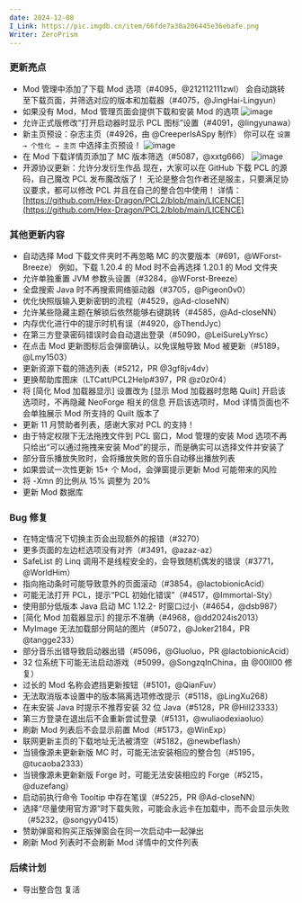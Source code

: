 ```yaml
---
date: 2024-12-08
I_Link: https://pic.imgdb.cn/item/66fde7a30a206445e36ebafe.png
Writer: ZeroPrism
---
```

### 更新亮点
- Mod 管理中添加了下载 Mod 选项（#4095，@212112111zwl）
  会自动跳转至下载页面，并筛选对应的版本和加载器（#4075，@JingHai-Lingyun）
- 如果没有 Mod，Mod 管理页面会提供下载和安装 Mod 的选项
  ![image](https://pic.imgdb.cn/item/6755a522d0e0a243d4e004dd.png)
- 允许正式版修改“打开启动器时显示 PCL 图标”设置（#4091，@lingyunawa）
- 新主页预设：杂志主页（#4926，由 @CreeperIsASpy 制作）
  你可以在 `设置 → 个性化 → 主页` 中选择主页预设！
  ![image](https://pic.imgdb.cn/item/6755a522d0e0a243d4e004dc.png)
- 在 Mod 下载详情页添加了 MC 版本筛选（#5087，@xxtg666）
  ![image](https://pic.imgdb.cn/item/6755a522d0e0a243d4e004db.png)
- 开源协议更新：允许分发衍生作品
  现在，大家可以在 GitHub 下载 PCL 的源码，自己魔改 PCL 发布魔改版了！
  无论是整合包作者还是服主，只要满足协议要求，都可以修改 PCL 并且在自己的整合包中使用！
  详情：[https://github.com/Hex-Dragon/PCL2/blob/main/LICENCE](https://github.com/Hex-Dragon/PCL2/blob/main/LICENCE)

### 其他更新内容
- 自动选择 Mod 下载文件夹时不再忽略 MC 的次要版本（#691，@WForst-Breeze）
  例如，下载 1.20.4 的 Mod 时不会再选择 1.20.1 的 Mod 文件夹
- 允许单独重置 JVM 参数头设置（#3284，@WForst-Breeze）
- 全盘搜索 Java 时不再搜索网络驱动器（#3705，@Pigeon0v0）
- 优化快照版输入更新密钥的流程（#4529，@Ad-closeNN）
- 允许某些隐藏主题在解锁后依然能够右键跳转（#4585，@Ad-closeNN）
- 内存优化进行中的提示时机有误（#4920，@ThendJyc）
- 在第三方登录密码错误时会自动退出登录（#5090，@LeiSureLyYrsc）
- 在点击 Mod 更新图标后会弹窗确认，以免误触导致 Mod 被更新（#5189，@Lmy1503）
- 更新资源下载的筛选列表（#5212，PR @3gf8jv4dv）
- 更换帮助库图床（LTCatt/PCL2Help#397，PR @z0z0r4）
- 将 [简化 Mod 加载器显示] 设置改为 [显示 Mod 加载器时忽略 Quilt]
  开启该选项时，不再隐藏 NeoForge 相关的信息
  开启该选项时，Mod 详情页面也不会单独展示 Mod 所支持的 Quilt 版本了
- 更新 11 月赞助者列表，感谢大家对 PCL 的支持！
- 由于特定权限下无法拖拽文件到 PCL 窗口，Mod 管理的安装 Mod 选项不再只给出“可以通过拖拽来安装 Mod”的提示，而是确实可以选择文件并安装了
- 部分音乐播放失败时，会将播放失败的音乐自动移出播放列表
- 如果尝试一次性更新 15+ 个 Mod，会弹窗提示更新 Mod 可能带来的风险
- 将 -Xmn 的比例从 15% 调整为 20%
- 更新 Mod 数据库

### Bug 修复
- 在特定情况下切换主页会出现额外的报错（#3270）
- 更多页面的左边栏选项没有对齐（#3491，@azaz-az）
- SafeList 的 Linq 调用不是线程安全的，会导致随机偶发的错误（#3771，@WorldHim）
- 指向拖动条时可能导致意外的页面滚动（#3854，@lactobionicAcid）
- 可能无法打开 PCL，提示“PCL 初始化错误”（#4517，@Immortal-Sty）
- 使用部分低版本 Java 启动 MC 1.12.2- 时窗口过小（#4654，@dsb987）
- [简化 Mod 加载器显示] 的提示不准确（#4968，@dd2024is2013）
- MyImage 无法加载部分网站的图片（#5072，@Joker2184，PR @tangge233）
- 部分音乐出错导致启动器出错（#5096，@Gluoluo，PR @lactobionicAcid）
- 32 位系统下可能无法启动游戏（#5099，@SongzqInChina，由 @00ll00 修复）
- 过长的 Mod 名称会遮挡更新按钮（#5101，@QianFuv）
- 无法取消版本设置中的版本隔离选项修改提示（#5118，@LingXu268）
- 在未安装 Java 时提示不推荐安装 32 位 Java（#5128，PR @Hill23333）
- 第三方登录在退出后不会重新尝试登录（#5131，@wuliaodexiaoluo）
- 刷新 Mod 列表后不会显示前置 Mod（#5173，@WinExp）
- 联网更新主页的下载地址无法被清空（#5182，@newbeflash）
- 当镜像源未更新新版 MC 时，可能无法安装相应的整合包（#5195，@tucaoba2333）
- 当镜像源未更新新版 Forge 时，可能无法安装相应的 Forge（#5215，@duzefang）
- 启动前执行命令 Tooltip 中存在笔误（#5225，PR @Ad-closeNN）
- 选择“尽量使用官方源”时下载失败，可能会永远卡在加载中，而不会显示失败（#5232，@songyy0415）
- 赞助弹窗和购买正版弹窗会在同一次启动中一起弹出
- 刷新 Mod 列表时不会刷新 Mod 详情中的文件列表

### 后续计划
- 导出整合包 复活
